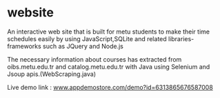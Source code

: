 # website

An interactive web site that is built for metu students to make their time schedules easily by using JavaScript,SQLite and related
libraries-frameworks such as JQuery and Node.js

The necessary information about courses has extracted from oibs.metu.edu.tr and catalog.metu.edu.tr with Java using Selenium
and Jsoup apis.(WebScraping.java)

Live demo link : www.appdemostore.com/demo?id=6313865676587008 
